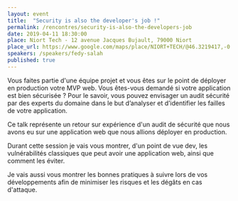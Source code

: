 ```yaml
---
layout: event
title:  "Security is also the developer's job !"
permalink: /rencontres/security-is-also-the-developers-job
date: 2019-04-11 18:30:00
place: Niort Tech - 12 avenue Jacques Bujault, 79000 Niort
place_url: https://www.google.com/maps/place/NIORT+TECH/@46.3219417,-0.4609374,17z/data=!3m1!4b1!4m5!3m4!1s0x4807313eb267f751:0xc3ee5bdeb766eff4!8m2!3d46.3220066!4d-0.4587022
speakers: /speakers/fedy-salah
published: true
---
```


Vous faites partie d'une équipe projet et vous êtes sur le point de déployer en production votre MVP web. Vous êtes-vous demandé si votre application est bien sécurisée ?
Pour le savoir, vous pouvez envisager un audit sécurité par des experts du domaine dans le but d’analyser et d’identifier les failles de votre application.

Ce talk représente un retour sur expérience d'un audit de sécurité que nous avons eu sur une application web que nous allions déployer en production.

Durant cette session je vais vous montrer, d'un point de vue dev, les vulnérabilités classiques que peut avoir une application web, ainsi que comment les éviter.

Je vais aussi vous montrer les bonnes pratiques à suivre lors de vos développements afin de minimiser les risques et les dégâts en cas d'attaque.
